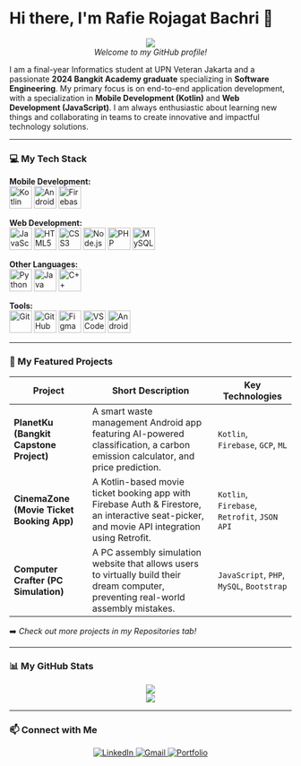 # Hi there, I'm Rafie Rojagat Bachri 👋

<p align="center">
  <img src="https://capsule-render.vercel.app/api?type=wave&color=auto&height=280&section=header&text=Rafie%20Rojagat%20Bachri&fontSize=70&fontColor=fff&animation=fadeIn" />
  <br>
  <em>Welcome to my GitHub profile!</em>
</p>

I am a final-year Informatics student at UPN Veteran Jakarta and a passionate **2024 Bangkit Academy graduate** specializing in **Software Engineering**. My primary focus is on end-to-end application development, with a specialization in **Mobile Development (Kotlin)** and **Web Development (JavaScript)**. I am always enthusiastic about learning new things and collaborating in teams to create innovative and impactful technology solutions.

---

### 💻 My Tech Stack

<p align="left">
  <strong>Mobile Development:</strong><br>
  <a href="https://kotlinlang.org/" target="_blank" rel="noreferrer"><img src="https://cdn.jsdelivr.net/gh/devicons/devicon/icons/kotlin/kotlin-original.svg" alt="Kotlin" width="40" height="40"/></a>
  <a href="https://developer.android.com" target="_blank" rel="noreferrer"><img src="https://cdn.jsdelivr.net/gh/devicons/devicon/icons/android/android-plain.svg" alt="Android" width="40" height="40"/></a>
  <a href="https://firebase.google.com/" target="_blank" rel="noreferrer"><img src="https://cdn.jsdelivr.net/gh/devicons/devicon/icons/firebase/firebase-plain.svg" alt="Firebase" width="40" height="40"/></a>
</p>
<p align="left">
  <strong>Web Development:</strong><br>
  <a href="https://developer.mozilla.org/en-US/docs/Web/JavaScript" target="_blank" rel="noreferrer"><img src="https://cdn.jsdelivr.net/gh/devicons/devicon/icons/javascript/javascript-original.svg" alt="JavaScript" width="40" height="40"/></a>
  <a href="https://developer.mozilla.org/en-US/docs/Web/HTML" target="_blank" rel="noreferrer"><img src="https://cdn.jsdelivr.net/gh/devicons/devicon/icons/html5/html5-original.svg" alt="HTML5" width="40" height="40"/></a>
  <a href="https://developer.mozilla.org/en-US/docs/Web/CSS" target="_blank" rel="noreferrer"><img src="https://cdn.jsdelivr.net/gh/devicons/devicon/icons/css3/css3-original.svg" alt="CSS3" width="40" height="40"/></a>
  <a href="https://nodejs.org" target="_blank" rel="noreferrer"><img src="https://cdn.jsdelivr.net/gh/devicons/devicon/icons/nodejs/nodejs-original.svg" alt="Node.js" width="40" height="40"/></a>
  <a href="https://www.php.net" target="_blank" rel="noreferrer"><img src="https://cdn.jsdelivr.net/gh/devicons/devicon/icons/php/php-plain.svg" alt="PHP" width="40" height="40"/></a>
  <a href="https://www.mysql.com/" target="_blank" rel="noreferrer"><img src="https://cdn.jsdelivr.net/gh/devicons/devicon/icons/mysql/mysql-original-wordmark.svg" alt="MySQL" width="40" height="40"/></a>
</p>
<p align="left">
  <strong>Other Languages:</strong><br>
  <a href="https://www.python.org" target="_blank" rel="noreferrer"><img src="https://cdn.jsdelivr.net/gh/devicons/devicon/icons/python/python-original.svg" alt="Python" width="40" height="40"/></a>
  <a href="https://www.java.com" target="_blank" rel="noreferrer"><img src="https://cdn.jsdelivr.net/gh/devicons/devicon/icons/java/java-original.svg" alt="Java" width="40" height="40"/></a>
  <a href="https://isocpp.org/" target="_blank" rel="noreferrer"><img src="https://cdn.jsdelivr.net/gh/devicons/devicon/icons/cplusplus/cplusplus-original.svg" alt="C++" width="40" height="40"/></a>
</p>
<p align="left">
  <strong>Tools:</strong><br>
  <a href="https://git-scm.com/" target="_blank" rel="noreferrer"><img src="https://cdn.jsdelivr.net/gh/devicons/devicon/icons/git/git-original.svg" alt="Git" width="40" height="40"/></a>
  <a href="https://github.com/" target="_blank" rel="noreferrer"><img src="https://cdn.jsdelivr.net/gh/devicons/devicon/icons/github/github-original.svg" alt="GitHub" width="40" height="40"/></a>
  <a href="https://www.figma.com/" target="_blank" rel="noreferrer"><img src="https://cdn.jsdelivr.net/gh/devicons/devicon/icons/figma/figma-original.svg" alt="Figma" width="40" height="40"/></a>
  <a href="https://code.visualstudio.com/" target="_blank" rel="noreferrer"><img src="https://cdn.jsdelivr.net/gh/devicons/devicon/icons/vscode/vscode-original.svg" alt="VS Code" width="40" height="40"/></a>
  <a href="https://developer.android.com/studio" target="_blank" rel="noreferrer"><img src="https://cdn.jsdelivr.net/gh/devicons/devicon/icons/androidstudio/androidstudio-original.svg" alt="Android Studio" width="40" height="40"/></a>
</p>

---

### 🚀 My Featured Projects

| Project                                     | Short Description                                                                                                                                                             | Key Technologies                                  |
| ------------------------------------------- | ----------------------------------------------------------------------------------------------------------------------------------------------------------------------------- | ------------------------------------------ |
| **PlanetKu (Bangkit Capstone Project)** | A smart waste management Android app featuring AI-powered classification, a carbon emission calculator, and price prediction.                                            | `Kotlin`, `Firebase`, `GCP`, `ML` |
| **CinemaZone (Movie Ticket Booking App)** | A Kotlin-based movie ticket booking app with Firebase Auth & Firestore, an interactive seat-picker, and movie API integration using Retrofit. | `Kotlin`, `Firebase`, `Retrofit`, `JSON API`       |
| **Computer Crafter (PC Simulation)** | A PC assembly simulation website that allows users to virtually build their dream computer, preventing real-world assembly mistakes.                  | `JavaScript`, `PHP`, `MySQL`, `Bootstrap`      |

➡️ *Check out more projects in my Repositories tab!*

---

### 📊 My GitHub Stats

<p align="center">
  <a href="https://github-readme-stats.vercel.app/api?username=Rafie1715&show_icons=true&theme=tokyonight&rank_icon=github&count_private=true">
    <img align="center" src="https://github-readme-stats.vercel.app/api?username=Rafie1715&show_icons=true&theme=tokyonight&rank_icon=github&count_private=true" />
  </a>
  <br/>
  <a href="https://github-readme-stats.vercel.app/api/top-langs/?username=Rafie1715&layout=compact&theme=tokyonight">
    <img align="center" src="https://github-readme-stats.vercel.app/api/top-langs/?username=Rafie1715&layout=compact&theme=tokyonight" />
  </a>
</p>

---

### 📫 Connect with Me

<p align="center">
  <a href="https://linkedin.com/in/rafie-rojagat" target="_blank">
    <img src="https://img.shields.io/badge/LinkedIn-0A66C2?style=for-the-badge&logo=linkedin&logoColor=white" alt="LinkedIn"/>
  </a>
  <a href="mailto:rojagatrafie@gmail.com" target="_blank">
    <img src="https://img.shields.io/badge/Gmail-D14836?style=for-the-badge&logo=gmail&logoColor=white" alt="Gmail"/>
  </a>
  <a href="https://bit.ly/PortfolioRafie" target="_blank">
    <img src="https://img.shields.io/badge/Portfolio-333333?style=for-the-badge&logo=react&logoColor=61DAFB" alt="Portfolio"/>
  </a>
</p>
